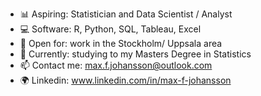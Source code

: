 
- 📊 Aspiring:      Statistician and Data Scientist / Analyst
- 💻 Software:      R, Python, SQL, Tableau, Excel
- 🔭 Open for:      work in the Stockholm/ Uppsala area
- 🌱 Currently:     studying to my Masters Degree in Statistics
- 📫 Contact me:    max.f.johansson@outlook.com
- 🌍 Linkedin:      www.linkedin.com/in/max-f-johansson

